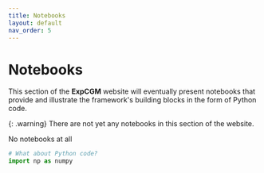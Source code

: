 ```yaml
---
title: Notebooks
layout: default
nav_order: 5
---
```


# Notebooks

This section of the **ExpCGM** website will eventually present notebooks that provide and illustrate the framework's building blocks in the form of Python code.

{: .warning}
There are not yet any notebooks in this section of the website.

No notebooks at all

```Python
# What about Python code?
import np as numpy
```
